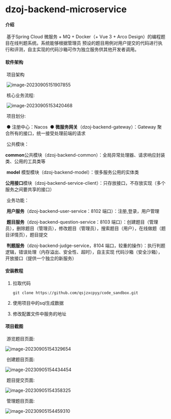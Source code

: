 # dzoj-backend-microservice

#### 介绍
​	基于Spring Cloud 微服务 + MQ + Docker（+ Vue 3 + Arco Design）的编程题目在线判题系统。系统能够根据管理员 预设的题目用例对用户提交的代码进行执行和评测，自主实现的代码沙箱可作为独立服务供其他开发者调用。

#### 软件架构

​	项目架构

​	![image-20230905151907855](https://tptptptpt.oss-cn-guangzhou.aliyuncs.com/picture/image-20230905151907855.png)

​	核心业务流程:

​		![image-20230905153420468](https://tptptptpt.oss-cn-guangzhou.aliyuncs.com/picture/image-20230905153420468.png)

​	项目划分:

​	● 注册中心：Nacos
​	● **微服务网关**（dzoj-backend-gateway）：Gateway 聚合所有的接口，统一接受处理前端的请求

​	公共模块：

​		**common**公共模块（dzoj-backend-common）：全局异常处理器、请求响应封装类、公用的工具类等

​		**model** 模型模块（dzoj-backend-model）：很多服务公用的实体类

​		**公用接口**模块（dzoj-backend-service-client）：只存放接口，不存放实现（多个服务之间要共享的接口）

​	业务功能：

​		**用户服务**（dzoj-backend-user-service：8102 端口）：注册,登录，用户管理

​		**题目服务**（dzoj-backend-question-service：8103 端口）：创建题目（管理员），删除题目（管理员），修改题目（管理员），搜索题目（用户），在线做题（题目详情页），题目提交

​		**判题服务**（dzoj-backend-judge-service，8104 端口，较重的操作）：执行判题逻辑，错误处理（内存溢出、安全性、超时），自主实现 代码沙箱（安全沙箱），开放接口（提供一个独立的新服务）


#### 安装教程

1. 拉取代码

   ```
   git clone https://github.com/qsjzxcpyy/code_sandbox.git
   ```

2. 使用项目中的sql生成数据

3. 修改配置文件中服务的地址

#### 项目截图

​	游览题目页面:

![image-20230905154329654](https://tptptptpt.oss-cn-guangzhou.aliyuncs.com/picture/image-20230905154329654.png)

​	创建题目页面:

![image-20230905154434454](https://tptptptpt.oss-cn-guangzhou.aliyuncs.com/picture/image-20230905154434454.png)



​	题目提交页面:

![image-20230905154358325](https://tptptptpt.oss-cn-guangzhou.aliyuncs.com/picture/image-20230905154358325.png)

​	管理题目页面:

![image-20230905154459310](https://tptptptpt.oss-cn-guangzhou.aliyuncs.com/picture/image-20230905154459310.png)
